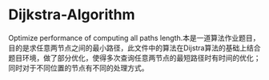 # Dijkstra-Algorithm
Optimize performance of computing all paths length.本是一道算法作业题目，目的是求任意两节点之间的最小路径，此文件中的算法在Dijstra算法的基础上结合题目环境，做了部分优化，使得多次查询任意两节点的最短路径时有时间的优化；同时对于不同位置的节点有不同的处理方式。
